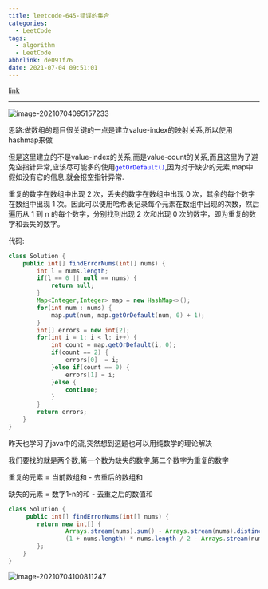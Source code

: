 ```yaml
---
title: leetcode-645-错误的集合
categories:
  - LeetCode
tags:
  - algorithm
  - LeetCode
abbrlink: de091f76
date: 2021-07-04 09:51:01
---
```


[link](https://leetcode-cn.com/problems/set-mismatch/)

<hr/>

![image-20210704095157233](https://gitee.com/cao_ziqiang/img/raw/master/20210704095157.png)

思路:做数组的题目很关键的一点是建立value-index的映射关系,所以使用hashmap来做

但是这里建立的不是value-index的关系,而是value-count的关系,而且这里为了避免空指针异常,应该尽可能多的使用<font color="blue">`getOrDefault()`</font>,因为对于缺少的元素,map中假如没有它的信息,就会报空指针异常.

重复的数字在数组中出现 2 次，丢失的数字在数组中出现 0 次，其余的每个数字在数组中出现 1 次。因此可以使用哈希表记录每个元素在数组中出现的次数，然后遍历从 1 到 n 的每个数字，分别找到出现 2 次和出现 0 次的数字，即为重复的数字和丢失的数字。

代码:

```java
class Solution {
    public int[] findErrorNums(int[] nums) {
        int l = nums.length;
        if(l == 0 || null == nums) {
            return null;
        }
        Map<Integer,Integer> map = new HashMap<>();
        for(int num : nums) {
            map.put(num, map.getOrDefault(num, 0) + 1);
        }
        int[] errors = new int[2];
        for(int i = 1; i < l; i++) {
            int count = map.getOrDefault(i, 0);
            if(count == 2) {
                errors[0]  = i;
            }else if(count == 0) {
                errors[1] = i;
            }else {
                continue;
            }
        }
        return errors;
    }
}
```

昨天也学习了java中的流,突然想到这题也可以用纯数学的理论解决

我们要找的就是两个数,第一个数为缺失的数字,第二个数字为重复的数字

重复的元素 = 当前数组和 - 去重后的数组和

缺失的元素 = 数字1-n的和 - 去重之后的数值和

```java
class Solution {
     public int[] findErrorNums(int[] nums) {
        return new int[] {
                Arrays.stream(nums).sum() - Arrays.stream(nums).distinct().sum(),
                (1 + nums.length) * nums.length / 2 - Arrays.stream(nums).distinct().sum()
        };
    }
}
```

![image-20210704100811247](https://gitee.com/cao_ziqiang/img/raw/master/20210704100811.png)


